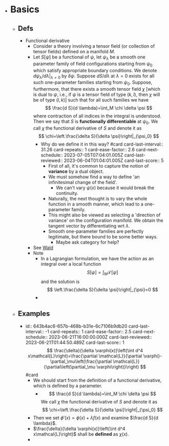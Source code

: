 - # Basics
	- ## Defs
		- Functional derivative
			- Consider a theory involving a tensor field (or collection of tensor fields) defined on a manifold $M$.
			- Let $S[\psi]$ be a functional of $\psi$, let $\psi_\lambda$ be a smooth one parameter family of field configurations starting from $\psi_0$ which satisfy appropriate boundary conditions. We denote $d \psi_\lambda /\left.d \lambda\right|_{\lambda=0}$ by $\delta \psi$. Suppose $d S / d \lambda$ at $\lambda=0$ exists for all such one-parameter families starting from $\psi_0$.
			  Suppose, furthermore, that there exists a smooth tensor field $\chi$ [which is dual to $\psi$, i.e., if $\psi$ is a tensor field of type $(k, l)$, then $\chi$ will be of type $(l, k)]$ such that for all such families we have
			  $$
			  \frac{d S}{d \lambda}=\int_M \chi \delta \psi
			  $$
			  where contraction of all indices in the integral is understood. Then we say that $S$ is **functionally differentiable** at $\psi_0$. We call $\chi$ the functional derivative of $S$ and denote it as
			  $$
			  \chi=\left.\frac{\delta S}{\delta \psi}\right|_{\psi_0}
			  $$
				- Why do we define it in this way? #card
				  card-last-interval:: 31.26
				  card-repeats:: 1
				  card-ease-factor:: 2.6
				  card-next-schedule:: 2023-07-05T07:04:01.005Z
				  card-last-reviewed:: 2023-06-04T01:04:01.005Z
				  card-last-score:: 5
					- First of all, it's common to capture the notion of **variance** by a dual object.
					- We must somehow find a way to define 'an infinitesimal change of the field'.
						- We can't vary $\psi(x)$ because it would break the continuity.
					- Naturally, the next thought is to vary the whole function in a smooth manner, which lead to a one-parameter family.
					- This might also be viewed as selecting a 'direction of variance' on the configuration manifold. 
					  We obtain the tangent vector by differentiating wrt $\lambda$.
					- Smooth one-parameter families are perfectly legitimate, but there bound to be some better ways.
						- Maybe ask category for help?
			- See [Wald](((64297a39-f7ff-4ff6-9670-c0ab2cfbf079)))
			- Note
				- In a Lagrangian formulation, we have the action as an integral over a local function
				  $$S[\psi]=\int_M \mathscr{L}[\psi]$$
				  and the solution is
				  $$
				  \left.\frac{\delta S}{\delta \psi}\right|_{\psi}=0
				  $$
				-
	- ## Examples
		- id:: 643b4ac6-657b-468b-b31e-6c7106b9db20
		  card-last-interval:: -1
		  card-repeats:: 1
		  card-ease-factor:: 2.5
		  card-next-schedule:: 2023-06-21T16:00:00.000Z
		  card-last-reviewed:: 2023-06-21T01:44:50.489Z
		  card-last-score:: 1
		  $$
		  \frac{\delta}{\delta \varphi(x)}\left(\int d^4 x\mathcal{L}\right)=\frac{\partial \mathcal{L}}{\partial \varphi}-\partial_\mu\left(\frac{\partial \mathcal{L}}{\partial\left(\partial_\mu \varphi\right)}\right)
		  $$ #card
			- We should start from the definition of a functional derivative, which is defined by a parameter.
				- $$
				  \frac{d S}{d \lambda}=\int_M \chi \delta \psi
				  $$
				  We call $\chi$ the functional derivative of $S$ and denote it as
				  $$
				  \chi=\left.\frac{\delta S}{\delta \psi}\right|_{\psi_0}
				  $$
			- Then we set $\phi'(x)=\phi(x)+\lambda f(x)$ and examine $\frac{d S}{d \lambda}$.
			- $\frac{\delta}{\delta \varphi(x)}\left(\int d^4 x\mathcal{L}\right)$ shall be **defined** as $\chi(x)$.
			-